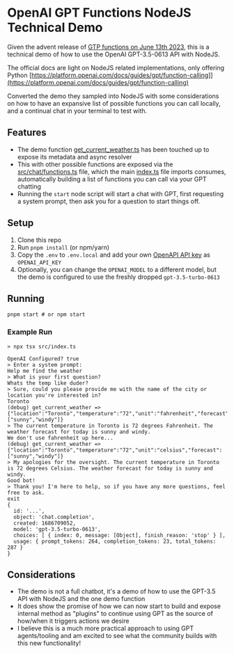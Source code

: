 # OpenAI GPT Functions NodeJS Technical Demo

Given the advent release of [GTP functions on June 13th 2023](https://openai.com/blog/function-calling-and-other-api-updates), this is a technical demo of how to use the OpenAI GPT-3.5-0613 API with NodeJS.

The official docs are light on NodeJS related implementations, only offering Python
[https://platform.openai.com/docs/guides/gpt/function-calling]](https://platform.openai.com/docs/guides/gpt/function-calling)

Converted the demo they sampled into NodeJS with some considerations on how to have an expansive list of possible functions you can call locally, and a continual chat in your terminal to test with.

## Features
* The demo function [get_current_weather.ts](src/chat/functions/get_current_weather.ts) has been touched up to expose its metadata and async resolver
* This with other possible functions are exposed via the [src/chat/functions.ts](src/chat/functions.ts) file, which the main [index.ts](src/index.ts) file imports consumes, automatically building a list of functions you can call via your GPT chatting
* Running the `start` node script will start a chat with GPT, first requesting a system prompt, then ask you for a question to start things off. 

## Setup

1. Clone this repo
2. Run `pnpm install` (or npm/yarn)
3. Copy the `.env` to `.env.local` and add your own [OpenAPI API key](https://platform.openai.com/account/api-keys) as `OPENAI_API_KEY`
4. Optionally, you can change the `OPENAI_MODEL` to a different model, but the demo is configured to use the freshly dropped `gpt-3.5-turbo-0613`

## Running

```shell
pnpm start # or npm start
```

### Example Run

```shell
> npx tsx src/index.ts

OpenAI Configured? true
> Enter a system prompt:
Help me find the weather
> What is your first question?
Whats the temp like duder?
> Sure, could you please provide me with the name of the city or location you're interested in?
Toronto
(debug) get_current_weather => {"location":"Toronto","temperature":"72","unit":"fahrenheit","forecast":["sunny","windy"]}
> The current temperature in Toronto is 72 degrees Fahrenheit. The weather forecast for today is sunny and windy.
We don't use fahrenheit up here...
(debug) get_current_weather => {"location":"Toronto","temperature":"72","unit":"celsius","forecast":["sunny","windy"]}
> My apologies for the oversight. The current temperature in Toronto is 72 degrees Celsius. The weather forecast for today is sunny and windy.
Good bot!
> Thank you! I'm here to help, so if you have any more questions, feel free to ask.
exit
{
  id: '...',
  object: 'chat.completion',
  created: 1686709052,
  model: 'gpt-3.5-turbo-0613',
  choices: [ { index: 0, message: [Object], finish_reason: 'stop' } ],
  usage: { prompt_tokens: 264, completion_tokens: 23, total_tokens: 287 }
}
```

## Considerations

* The demo is not a full chatbot, it's a demo of how to use the GPT-3.5 API with NodeJS and the one demo function
* It does show the promise of how we can now start to build and expose internal method as "plugins" to continue using GPT as the source of how/when it triggers actions we desire
* I believe this is a much more practical approach to using GPT agents/tooling and am excited to see what the community builds with this new functionality!
